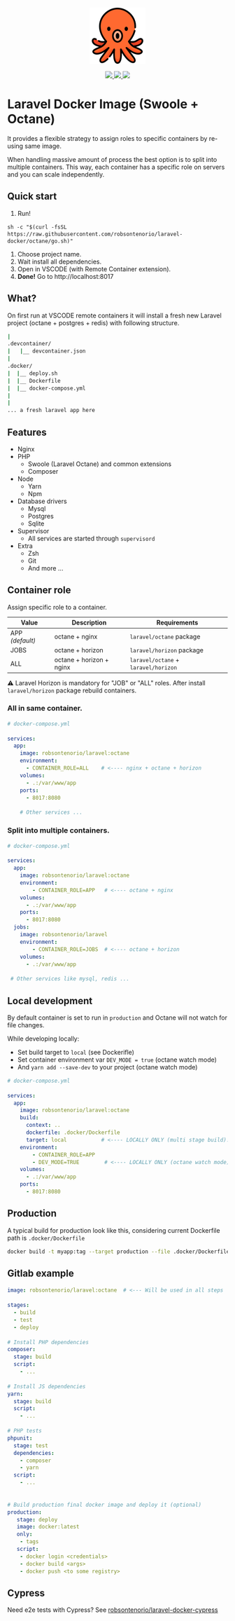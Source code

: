 <p align="center">
  <img src="https://raw.githubusercontent.com/robsontenorio/laravel-docker/master/octopus.png">
</p> 
<p align="center">    
  <a href="https://hub.docker.com/r/robsontenorio/laravel">
    <img src="https://img.shields.io/docker/v/robsontenorio/laravel?color=green&sort=semver&style=for-the-badge" />
    <img src="https://img.shields.io/docker/pulls/robsontenorio/laravel?color=orange&style=for-the-badge" />
    <img src="https://img.shields.io/docker/image-size/robsontenorio/laravel?sort=date&style=for-the-badge" />
  </a>
</p>

# Laravel Docker Image (Swoole + Octane)

It provides a flexible strategy to assign roles to specific containers by re-using same image.

When handling massive amount of process the best option is to split into multiple containers. This way, each container has a specific role on servers and you can scale independently.

## Quick start

1. Run!
```
sh -c "$(curl -fsSL https://raw.githubusercontent.com/robsontenorio/laravel-docker/octane/go.sh)"

```
1. Choose project name.
1. Wait install all dependencies.
1. Open in VSCODE (with Remote Container extension).
1. **Done!** Go to http://localhost:8017

## What?

On first run at VSCODE remote containers it will install a fresh new Laravel project (octane + postgres + redis) with following structure.

```bash
|
.devcontainer/
|   |__ devcontainer.json  
|    
.docker/
|  |__ deploy.sh           
|  |__ Dockerfile          
|  |__ docker-compose.yml  
|
|
... a fresh laravel app here


```



## Features

- Nginx
- PHP
    - Swoole (Laravel Octane) and common extensions
    - Composer
- Node
    - Yarn
    - Npm
- Database drivers
    - Mysql 
    - Postgres 
    - Sqlite
- Supervisor
   - All services are started through `supervisord`
- Extra
   - Zsh
   - Git
   - And more ...

## Container role

Assign specific role to a container.

| Value             | Description |  Requirements |
| ---------------   | ----------- | ------------- |
| APP *(default)*   | octane + nginx  | `laravel/octane` package |
| JOBS              | octane + horizon | `laravel/horizon` package |
| ALL               | octane + horizon + nginx | `laravel/octane` + `laravel/horizon`

:warning: Laravel Horizon is mandatory for "JOB" or "ALL" roles. 
 After install `laravel/horizon` package rebuild containers.


###  All in same container.

```yaml
# docker-compose.yml

services:  
  app:
    image: robsontenorio/laravel:octane    
    environment:
      - CONTAINER_ROLE=ALL    # <---- nginx + octane + horizon 
    volumes:
      - .:/var/www/app
    ports:
      - 8017:8080

    # Other services ...
```


### Split into multiple containers.

```yaml
# docker-compose.yml

services:
  app:
    image: robsontenorio/laravel:octane
    environment:
        - CONTAINER_ROLE=APP   # <---- octane + nginx
    volumes:
      - .:/var/www/app
    ports:
      - 8017:8080  
  jobs:
    image: robsontenorio/laravel
    environment:
        - CONTAINER_ROLE=JOBS  # <---- octane + horizon 
    volumes:
      - .:/var/www/app

 # Other services like mysql, redis ...
```

## Local development

By default container is set to run in `production` and Octane will not watch for file changes.

While developing locally:
- Set build target to `local` (see Dockerifle)
- Set container environment var `DEV_MODE = true` (octane watch mode)
- And `yarn add --save-dev` to your project (octane watch mode)

```yaml
# docker-compose.yml

services:
  app:
    image: robsontenorio/laravel:octane
    build:
      context: ..
      dockerfile: .docker/Dockerfile
      target: local           # <---- LOCALLY ONLY (multi stage build).
    environment:
        - CONTAINER_ROLE=APP   
        - DEV_MODE=TRUE        # <---- LOCALLY ONLY (octane watch mode).
    volumes:
      - .:/var/www/app
    ports:
      - 8017:8080
```



## Production

A typical build for production look like this, considering current Dockerfile path is `.docker/Dockerfile`

```bash
docker build -t myapp:tag --target production --file .docker/Dockerfile . # <-- a dot "." here
```

## Gitlab example

```yaml
image: robsontenorio/laravel:octane  # <--- Will be used in all steps

stages:
  - build
  - test
  - deploy

# Install PHP dependencies
composer:  
  stage: build
  script:
    - ...

# Install JS dependencies
yarn:  
  stage: build  
  script:
    - ...

# PHP tests
phpunit:  
  stage: test
  dependencies:
    - composer
    - yarn    
  script:
    - ...


# Build production final docker image and deploy it (optional)
production:
   stage: deploy
   image: docker:latest
   only:
    - tags
   script:
    - docker login <credentials>
    - docker build <args>
    - docker push <to some registry>
```

## Cypress

Need e2e tests with Cypress? See [robsontenorio/laravel-docker-cypress](https://github.com/robsontenorio/laravel-docker-cypress)
